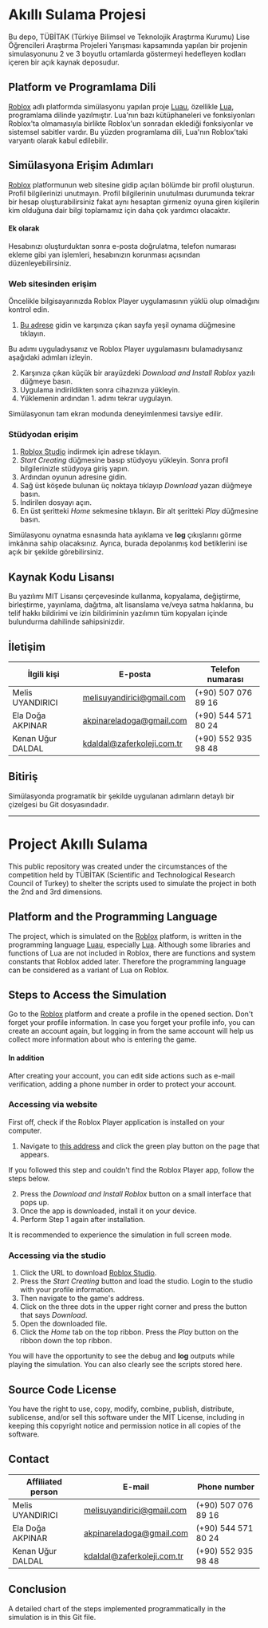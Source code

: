 # Akıllı Sulama Projesi

Bu depo, TÜBİTAK (Türkiye Bilimsel ve Teknolojik Araştırma Kurumu) Lise Öğrencileri Araştırma Projeleri Yarışması kapsamında yapılan bir projenin simulasyonunu 2 ve 3 boyutlu ortamlarda göstermeyi hedefleyen kodları içeren bir açık kaynak deposudur. 

## Platform ve Programlama Dili

<a href="https://tr.wikipedia.org/wiki/Roblox" target="_blank">Roblox</a> adlı platformda simülasyonu yapılan proje <a href="https://luau-lang.org" target="_blank">Luau</a>, özellikle <a href="https://tr.wikipedia.org/wiki/Lua" target="_blank">Lua</a>, programlama dilinde yazılmıştır. Lua'nın bazı kütüphaneleri ve fonksiyonları Roblox'ta olmamasıyla birlikte Roblox'un sonradan eklediği fonksiyonlar ve sistemsel sabitler vardır. Bu yüzden programlama dili, Lua'nın Roblox'taki varyantı olarak kabul edilebilir.

## Simülasyona Erişim Adımları

<a href="https://www.roblox.com" target="_blank">Roblox</a> platformunun web sitesine gidip açılan bölümde bir profil oluşturun. Profil bilgilerinizi unutmayın. Profil bilgilerinin unutulması durumunda tekrar bir hesap oluşturabilirsiniz fakat aynı hesaptan girmeniz oyuna giren kişilerin kim olduğuna dair bilgi toplamamız için daha çok yardımcı olacaktır.

#### Ek olarak

Hesabınızı oluşturduktan sonra e-posta doğrulatma, telefon numarası ekleme gibi yan işlemleri, hesabınızın korunması açısından düzenleyebilirsiniz.

### Web sitesinden erişim

Öncelikle bilgisayarınızda Roblox Player uygulamasının yüklü olup olmadığını kontrol edin.

1) <a href="https://www.roblox.com/users/3927228248/profile" target="_blank">Bu adrese</a> gidin ve karşınıza çıkan sayfa yeşil oynama düğmesine tıklayın.

Bu adımı uyguladıysanız ve Roblox Player uygulamasını bulamadıysanız aşağıdaki adımları izleyin.

   2) Karşınıza çıkan küçük bir arayüzdeki *Download and Install Roblox* yazılı düğmeye basın.
   3) Uygulama indirildikten sonra cihazınıza yükleyin.
   4) Yüklemenin ardından 1. adımı tekrar uygulayın.
   
Simülasyonun tam ekran modunda deneyimlenmesi tavsiye edilir.

### Stüdyodan erişim

1) [Roblox Studio](https://www.roblox.com/create) indirmek için adrese tıklayın.
2) *Start Creating* düğmesine basıp stüdyoyu yükleyin. Sonra profil bilgilerinizle stüdyoya giriş yapın.
3) Ardından oyunun adresine gidin.
4) Sağ üst köşede bulunan üç noktaya tıklayıp *Download* yazan düğmeye basın.
5) İndirilen dosyayı açın.
6) En üst şeritteki *Home* sekmesine tıklayın. Bir alt şeritteki *Play* düğmesine basın. 

Simülasyonu oynatma esnasında hata ayıklama ve **log** çıkışlarını görme imkânına sahip olacaksınız. Ayrıca, burada depolanmış kod betiklerini ise açık bir şekilde görebilirsiniz.

##  Kaynak Kodu Lisansı

Bu yazılımı MIT Lisansı çerçevesinde kullanma, kopyalama, değiştirme, birleştirme, yayınlama, dağıtma, alt lisanslama ve/veya satma haklarına, bu telif hakkı bildirimi ve izin bildiriminin yazılımın tüm kopyaları içinde bulundurma dahilinde sahipsinizdir.

## İletişim

| İlgili kişi | E-posta | Telefon numarası |
| --- | --- | --- |
| Melis UYANDIRICI | melisuyandirici@gmail.com | (+90) 507 076 89 16|
| Ela Doğa AKPINAR | akpinareladoga@gmail.com | (+90) 544 571 80 24 |
| Kenan Uğur DALDAL | kdaldal@zaferkoleji.com.tr | (+90) 552 935 98 48 |

## Bitiriş

Simülasyonda programatik bir şekilde uygulanan adımların detaylı bir çizelgesi bu Git dosyasındadır.


---

# Project Akıllı Sulama

This public repository was created under the circumstances of the competition held by TÜBİTAK (Scientific and Technological Research Council of Turkey) to shelter the scripts used to simulate the project in both the 2nd and 3rd dimensions. 

## Platform and the Programming Language

The project, which is simulated on the <a href="https://tr.wikipedia.org/wiki/Roblox" target="_blank">Roblox</a> platform, is written in the programming language <a href="https://luau-lang.org" target="_blank">Luau</a>, especially <a href="https://tr.wikipedia.org/wiki/Lua" target="_blank">Lua</a>. Although some libraries and functions of Lua are not included in Roblox, there are functions and system constants that Roblox added later. Therefore the programming language can be considered as a variant of Lua on Roblox.

## Steps to Access the Simulation

Go to the <a href="https://www.roblox.com" target="_blank">Roblox</a> platform and create a profile in the opened section. Don't forget your profile information. In case you forget your profile info, you can create an account again, but logging in from the same account will help us collect more information about who is entering the game.

#### In addition

After creating your account, you can edit side actions such as e-mail verification, adding a phone number in order to protect your account.

### Accessing via website

First off, check if the Roblox Player application is installed on your computer.

1) Navigate to <a href="https://www.roblox.com/users/3927228248/profile" target="_blank">this address</a> and click the green play button on the page that appears.

If you followed this step and couldn't find the Roblox Player app, follow the steps below.

   2) Press the *Download and Install Roblox* button on a small interface that pops up.
   3) Once the app is downloaded, install it on your device.
   4) Perform Step 1 again after installation.
   
   It is recommended to experience the simulation in full screen mode.

### Accessing via the studio

1) Click the URL to download <a href="https://www.roblox.com/create" target="_blank">Roblox Studio</a>.
2) Press the *Start Creating* button and load the studio. Login to the studio with your profile information.
3) Then navigate to the game's address.
4) Click on the three dots in the upper right corner and press the button that says *Download*.
5) Open the downloaded file.
6) Click the *Home* tab on the top ribbon. Press the *Play* button on the ribbon down the top ribbon.

You will have the opportunity to see the debug and **log** outputs while playing the simulation. You can also clearly see the scripts stored here.

## Source Code License

You have the right to use, copy, modify, combine, publish, distribute, sublicense, and/or sell this software under the MIT License, including in keeping this copyright notice and permission notice in all copies of the software.

## Contact

| Affiliated person | E-mail | Phone number |
| --- | --- | --- |
| Melis UYANDIRICI | melisuyandirici@gmail.com | (+90) 507 076 89 16|
| Ela Doğa AKPINAR | akpinareladoga@gmail.com | (+90) 544 571 80 24 |
| Kenan Uğur DALDAL | kdaldal@zaferkoleji.com.tr | (+90) 552 935 98 48 |

## Conclusion

A detailed chart of the steps implemented programmatically in the simulation is in this Git file.
